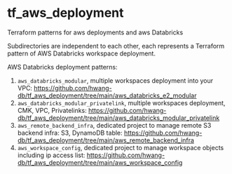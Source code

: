 # tf_aws_deployment
Terraform patterns for aws deployments and aws Databricks

Subdirectories are independent to each other, each represents a Terraform pattern of AWS Databricks workspace deployment.

AWS Databricks deployment patterns:
1. `aws_databricks_modular`, multiple workspaces deployment into your VPC: https://github.com/hwang-db/tf_aws_deployment/tree/main/aws_databricks_e2_modular
2. `aws_databricks_modular_privatelink`, multiple workspaces deployment, CMK, VPC, Privatelinks: https://github.com/hwang-db/tf_aws_deployment/tree/main/aws_databricks_modular_privatelink
3. `aws_remote_backend_infra`, dedicated project to manage remote S3 backend infra: S3, DynamoDB table: https://github.com/hwang-db/tf_aws_deployment/tree/main/aws_remote_backend_infra
4. `aws_workspace_config`, dedicated project to manage workspace objects including ip access list: https://github.com/hwang-db/tf_aws_deployment/tree/main/aws_workspace_config